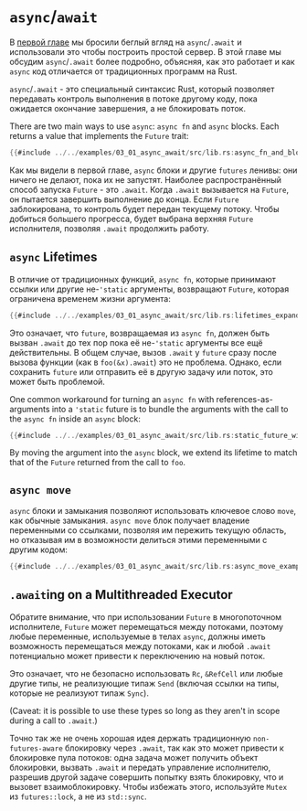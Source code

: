 # `async`/`await`

В [первой главе](../01_getting_started/04_async_await_primer.md) мы бросили беглый вгляд на `async`/`.await` и использовали
это чтобы построить простой сервер. В этой главе мы обсудим  `async`/`.await` более подробно, объясняя, как это работает и как `async` код отличается от
традиционных программ на Rust.

`async`/`.await` - это специальный синтаксис Rust, который позволяет передавать контроль выполнения в потоке другому коду, пока ожидается окончание завершения, а не блокировать поток.

There are two main ways to use `async`: `async fn` and `async` blocks.
Each returns a value that implements the `Future` trait:

```rust
{{#include ../../examples/03_01_async_await/src/lib.rs:async_fn_and_block_examples}}
```

Как мы видели в первой главе, `async` блоки и другие `futures` ленивы:
они ничего не делают, пока их не запустят. Наиболее распространённый способ запуска `Future` -
это `.await`. Когда `.await` вызывается на `Future`, он пытается завершить выполнение до конца. Если `Future` заблокирована, то контроль будет передан текущему потоку. Чтобы добиться большего прогресса, будет выбрана верхняя `Future` исполнителя, позволяя `.await` продолжить работу.

## `async` Lifetimes

В отличие от традиционных функций, `async fn`, которые принимают ссылки или другие
не-`'static` аргументы, возвращают `Future`, которая ограничена временем жизни
аргумента:

```rust
{{#include ../../examples/03_01_async_await/src/lib.rs:lifetimes_expanded}}
```

Это означает, что `future`, возвращаемая из `async fn`, должен быть вызван `.await`
до тех пор пока её не-`'static` аргументы все ещё действительны. В общем
случае, вызов `.await` у `future` сразу после вызова функции
(как в `foo(&x).await`) это не проблема. Однако, если сохранить `future`
или отправить её в другую задачу или поток, это может быть проблемой.

One common workaround for turning an `async fn` with references-as-arguments
into a `'static` future is to bundle the arguments with the call to the
`async fn` inside an `async` block:

```rust
{{#include ../../examples/03_01_async_await/src/lib.rs:static_future_with_borrow}}
```

By moving the argument into the `async` block, we extend its lifetime to match
that of the `Future` returned from the call to `foo`.

## `async move`

`async` блоки и замыкания позволяют использовать ключевое слово `move`, как обычные
замыкания. `async move` блок получает владение переменными со ссылками, позволяя им пережить текущую область, но отказывая им в возможности делиться этими 
переменными с другим кодом:

```rust
{{#include ../../examples/03_01_async_await/src/lib.rs:async_move_examples}}
```

## `.await`ing on a Multithreaded Executor

Обратите внимание, что при использовании `Future` в многопоточном исполнителе, `Future` может перемещаться
между потоками, поэтому любые переменные, используемые в телах `async`, должны иметь возможность перемещаться
между потоками, как и любой `.await` потенциально может привести к переключению на новый поток.

Это означает, что не безопасно использовать `Rc`, `&RefCell` или любые другие типы, 
не реализующие типаж `Send` (включая ссылки на типы, которые не реализуют типаж `Sync`).

(Caveat: it is possible to use these types so long as they aren't in scope
during a call to `.await`.)

Точно так же не очень хорошая идея держать традиционную `non-futures-aware` блокировку
через `.await`, так как это может привести к блокировке пула потоков: одна задача может
получить объект блокировки, вызвать `.await` и передать управление исполнителю, разрешив другой задаче совершить попытку взять блокировку, что и вызовет взаимоблокировку. Чтобы избежать этого, используйте `Mutex` из `futures::lock`, а не из `std::sync`.

